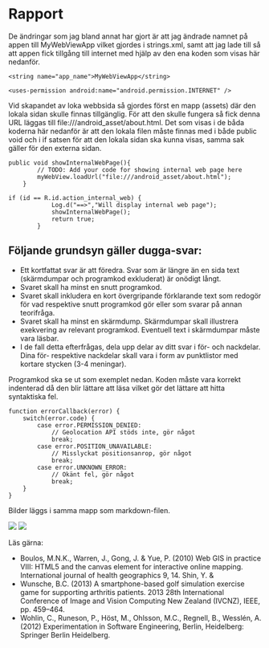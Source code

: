 
# Rapport

De ändringar som jag bland annat har gjort är att jag ändrade namnet på appen till MyWebViewApp vilket gjordes i strings.xml, samt att jag lade till så att
appen fick tillgång till internet med hjälp av den ena koden som visas här nedanför.

```
<string name="app_name">MyWebViewApp</string>
```
```
<uses-permission android:name="android.permission.INTERNET" />
```

Vid skapandet av loka webbsida så gjordes först en mapp (assets) där den lokala sidan skulle finnas tillgänglig. För att den skulle fungera så fick denna URL
läggas till file:///android_asset/about.html. Det som visas i de båda koderna här nedanför är att den lokala filen måste finnas med i både public void och i
if satsen för att den lokala sidan ska kunna visas, samma sak gäller för den externa sidan.

```
public void showInternalWebPage(){
        // TODO: Add your code for showing internal web page here
        myWebView.loadUrl("file:///android_asset/about.html");
    }
```
```
if (id == R.id.action_internal_web) {
            Log.d("==>","Will display internal web page");
            showInternalWebPage();
            return true;
        }
```


## Följande grundsyn gäller dugga-svar:

- Ett kortfattat svar är att föredra. Svar som är längre än en sida text (skärmdumpar och programkod exkluderat) är onödigt långt.
- Svaret skall ha minst en snutt programkod.
- Svaret skall inkludera en kort övergripande förklarande text som redogör för vad respektive snutt programkod gör eller som svarar på annan teorifråga.
- Svaret skall ha minst en skärmdump. Skärmdumpar skall illustrera exekvering av relevant programkod. Eventuell text i skärmdumpar måste vara läsbar.
- I de fall detta efterfrågas, dela upp delar av ditt svar i för- och nackdelar. Dina för- respektive nackdelar skall vara i form av punktlistor med kortare stycken (3-4 meningar).

Programkod ska se ut som exemplet nedan. Koden måste vara korrekt indenterad då den blir lättare att läsa vilket gör det lättare att hitta syntaktiska fel.

```
function errorCallback(error) {
    switch(error.code) {
        case error.PERMISSION_DENIED:
            // Geolocation API stöds inte, gör något
            break;
        case error.POSITION_UNAVAILABLE:
            // Misslyckat positionsanrop, gör något
            break;
        case error.UNKNOWN_ERROR:
            // Okänt fel, gör något
            break;
    }
}
```

Bilder läggs i samma mapp som markdown-filen.

![](bild1.png)
![](bild2.png)

Läs gärna:

- Boulos, M.N.K., Warren, J., Gong, J. & Yue, P. (2010) Web GIS in practice VIII: HTML5 and the canvas element for interactive online mapping. International journal of health geographics 9, 14. Shin, Y. &
- Wunsche, B.C. (2013) A smartphone-based golf simulation exercise game for supporting arthritis patients. 2013 28th International Conference of Image and Vision Computing New Zealand (IVCNZ), IEEE, pp. 459–464.
- Wohlin, C., Runeson, P., Höst, M., Ohlsson, M.C., Regnell, B., Wesslén, A. (2012) Experimentation in Software Engineering, Berlin, Heidelberg: Springer Berlin Heidelberg.
